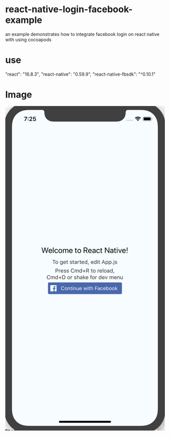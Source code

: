 # react-native-login-facebook-example
an example demonstrates how to integrate facebook login on react native with using cocoapods
# use 

"react": "16.8.3",
"react-native": "0.59.9",
"react-native-fbsdk": "^0.10.1"
# Image
![Example](/example.png)
